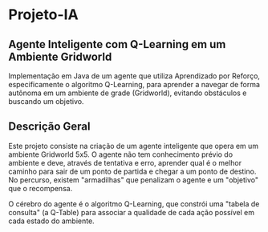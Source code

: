 # Projeto-IA
## Agente Inteligente com Q-Learning em um Ambiente Gridworld
Implementação em Java de um agente que utiliza Aprendizado por Reforço, especificamente o algoritmo Q-Learning, para aprender a navegar de forma autônoma em um ambiente de grade (Gridworld), evitando obstáculos e buscando um objetivo.

## Descrição Geral
Este projeto consiste na criação de um agente inteligente que opera em um ambiente Gridworld 5x5. O agente não tem conhecimento prévio do ambiente e deve, através de tentativa e erro, aprender qual é o melhor caminho para sair de um ponto de partida e chegar a um ponto de destino. No percurso, existem "armadilhas" que penalizam o agente e um "objetivo" que o recompensa.

O cérebro do agente é o algoritmo Q-Learning, que constrói uma "tabela de consulta" (a Q-Table) para associar a qualidade de cada ação possível em cada estado do ambiente.
